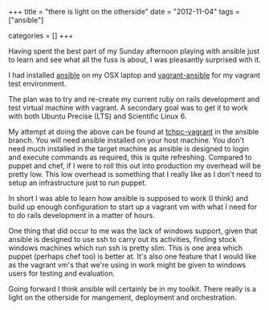 +++
title = "there is light on the otherside"
date = "2012-11-04"
tags = ["ansible"]


categories = []
+++

Having spent the best part of my Sunday afternoon playing with ansible
just to learn and see what all the fuss is about, I was pleasantly
surprised with it.

I had installed [ansible](https://github.com/ansible/ansible) on my OSX
laptop and [vagrant-ansible](https://github.com/ansible/vagrant-ansible)
for my vagrant test environment.

The plan was to try and re-create my current ruby on rails development
and test virtual machine with vagrant. A secondary goal was to get it
to work with both Ubuntu Precise (LTS) and Scientific Linux 6.

My attempt at doing the above can be found at
[tchpc-vagrant](https://github.com/jcftang/tchpc-vagrant/tree/ansible)
in the ansible branch. You will need ansible installed on your host
machine. You don't need much installed in the target machine as ansible
is designed to login and execute commands as required, this is quite
refreshing. Compared to puppet and chef, if I were to roll this out
into production my overhead will be pretty low. This low overhead is
something that I really like as I don't need to setup an infrastructure
just to run puppet.

In short I was able to learn how ansible is supposed to work (I think)
and build up enough configuration to start up a vagrant vm with what I
need for to do rails development in a matter of hours.

One thing that did occur to me was the lack of windows support, given
that ansible is designed to use ssh to carry out its activities, finding
stock windows machines which run ssh is pretty slim. This is one area
which puppet (perhaps chef too) is better at. It's also one feature that
I would like as the vagrant vm's that we're using in work might be given
to windows users for testing and evaluation.

Going forward I think ansible will certainly be in my toolkit. There really is
a light on the otherside for mangement, deployment and orchestration.
